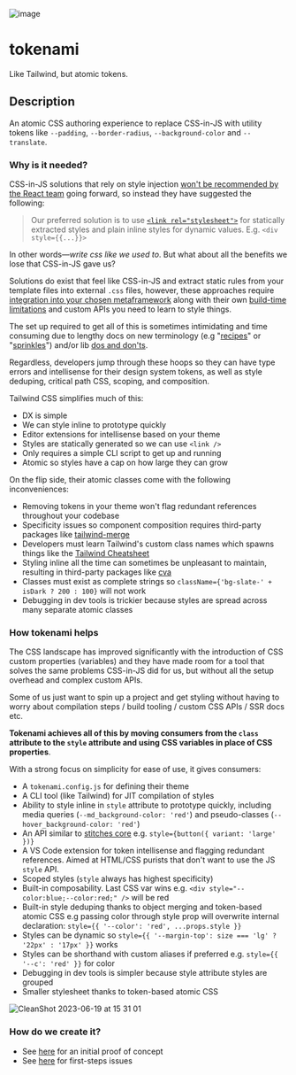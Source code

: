 ![image](https://github.com/jjenzz/tokenami/assets/175330/a4c61842-b0bb-421d-b4cb-4bc7f6894aa9)

# tokenami

Like Tailwind, but atomic tokens.

## Description

An atomic CSS authoring experience to replace CSS-in-JS with utility tokens like `--padding`, `--border-radius`, `--background-color` and `--translate`.

### Why is it needed?

CSS-in-JS solutions that rely on style injection [won't be recommended by the React team](https://github.com/reactwg/react-18/discussions/110) going forward, so instead they have suggested the following:

> Our preferred solution is to use [`<link rel="stylesheet">`](https://github.com/reactwg/react-18/discussions/108) for statically extracted styles and plain inline styles for dynamic values. E.g. `<div style={{...}}>`

In other words—_write css like we used to_. But what about all the benefits we lose that CSS-in-JS gave us?

Solutions do exist that feel like CSS-in-JS and extract static rules from your template files into external `.css` files, however, these approaches require [integration into your chosen metaframework](https://vanilla-extract.style/documentation/integrations/next/) along with their own [build-time limitations](https://panda-css.com/docs/guides/dynamic-styling) and custom APIs you need to learn to style things.

The set up required to get all of this is sometimes intimidating and time consuming due to lengthy docs on new terminology (e.g "[recipes](https://panda-css.com/docs/concepts/recipes)" or "[sprinkles](https://vanilla-extract.style/documentation/packages/sprinkles/)") and/or lib [dos and don'ts](https://tailwindcss.com/docs/content-configuration).

Regardless, developers jump through these hoops so they can have type errors and intellisense for their design system tokens, as well as style deduping, critical path CSS, scoping, and composition.

Tailwind CSS simplifies much of this:

- DX is simple
- We can style inline to prototype quickly
- Editor extensions for intellisense based on your theme
- Styles are statically generated so we can use `<link />`
- Only requires a simple CLI script to get up and running
- Atomic so styles have a cap on how large they can grow

On the flip side, their atomic classes come with the following inconveniences:

- Removing tokens in your theme won't flag redundant references throughout your codebase
- Specificity issues so component composition requires third-party packages like [tailwind-merge](https://www.npmjs.com/package/tailwind-merge)
- Developers must learn Tailwind's custom class names which spawns things like the [Tailwind Cheatsheet](https://tailwindcomponents.com/cheatsheet/)
- Styling inline all the time can sometimes be unpleasant to maintain, resulting in third-party packages like [cva](https://cva.style/docs)
- Classes must exist as complete strings so `className={'bg-slate-' + isDark ? 200 : 100}` will not work
- Debugging in dev tools is trickier because styles are spread across many separate atomic classes

### How tokenami helps

The CSS landscape has improved significantly with the introduction of CSS custom properties (variables) and they have made room for a tool that solves the same problems CSS-in-JS did for us, but without all the setup overhead and complex custom APIs.

Some of us just want to spin up a project and get styling without having to worry about compilation steps / build tooling / custom CSS APIs / SSR docs etc.

**Tokenami achieves all of this by moving consumers from the `class` attribute to the `style` attribute and using CSS variables in place of CSS properties**.

With a strong focus on simplicity for ease of use, it gives consumers:

- A `tokenami.config.js` for defining their theme
- A CLI tool (like Tailwind) for JIT compilation of styles
- Ability to style inline in `style` attribute to prototype quickly, including media queries (`--md_background-color: 'red'`) and pseudo-classes (`--hover_background-color: 'red'`)
- An API similar to [stitches core](https://stitches.dev/docs/framework-agnostic) e.g. `style={button({ variant: 'large' })}`
- A VS Code extension for token intellisense and flagging redundant references. Aimed at HTML/CSS purists that don't want to use the JS `style` API.
- Scoped styles (`style` always has highest specificity)
- Built-in composability. Last CSS var wins e.g. `<div style="--color:blue;--color:red;" />` will be red
- Built-in style deduping thanks to object merging and token-based atomic CSS e.g passing color through style prop will overwrite internal declaration: `style={{ '--color': 'red', ...props.style }}`
- Styles can be dynamic so `style={{ '--margin-top': size === 'lg' ? '22px' : '17px' }}` works
- Styles can be shorthand with custom aliases if preferred e.g. `style={{ '--c': 'red' }}` for color
- Debugging in dev tools is simpler because style attribute styles are grouped
- Smaller stylesheet thanks to token-based atomic CSS

![CleanShot 2023-06-19 at 15 31 01](https://github.com/jjenzz/tokenami/assets/175330/59286ddf-19e3-41a8-aeb7-7726c48a6775)

### How do we create it?

- See [here](https://codepen.io/jjenzz/pen/vYaeYKR) for an initial proof of concept
- See [here](https://github.com/jjenzz/tokenami/issues) for first-steps issues
